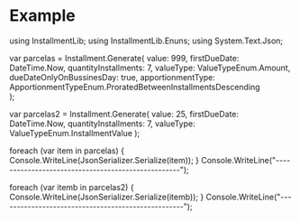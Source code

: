 # Example
using InstallmentLib;
using InstallmentLib.Enuns;
using System.Text.Json;

var parcelas = Installment.Generate(
        value: 999,
        firstDueDate: DateTime.Now,
        quantityInstallments: 7,
        valueType: ValueTypeEnum.Amount,
        dueDateOnlyOnBussinesDay: true,
        apportionmentType: ApportionmentTypeEnum.ProratedBetweenInstallmentsDescending        
    );

var parcelas2 = Installment.Generate(
        value: 25,
        firstDueDate: DateTime.Now,
        quantityInstallments: 7,
        valueType: ValueTypeEnum.InstallmentValue
    );

foreach (var item in parcelas)
{
    Console.WriteLine(JsonSerializer.Serialize(item));
}
Console.WriteLine("---------------------------------------------------");

foreach (var itemb in parcelas2)
{
    Console.WriteLine(JsonSerializer.Serialize(itemb));
}
Console.WriteLine("---------------------------------------------------");